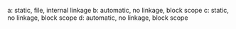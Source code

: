 a: static, file, internal linkage
b: automatic, no linkage, block scope
c: static, no linkage, block scope
d: automatic, no linkage, block scope
